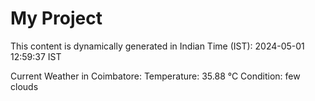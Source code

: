# My Project

This content is dynamically generated in Indian Time (IST): 2024-05-01 12:59:37 IST


Current Weather in Coimbatore:
Temperature: 35.88 °C
Condition: few clouds
